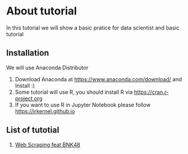 # About tutorial 
In this tutorial we will show a basic pratice for data scientist and basic tutorial 

## Installation
We will use Anaconda Distributor 
1. Download Anaconda at https://www.anaconda.com/download/ and Install :)
2. Some tutorial will use R, you should install R via https://cran.r-project.org
3. If you want to use R in Jupyter Notebook please follow https://irkernel.github.io

## List of tutotial
1. [Web Scraping feat BNK48](https://github.com/TrueBigData/tutorial/tree/master/BNK48_Data)
